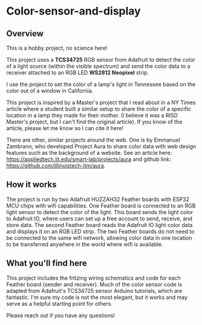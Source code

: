 # Color-sensor-and-display

## Overview
This is a hobby project, no science here! 

This project uses a **TCS34725** RGB sensor from Adafruit to detect the color of a light source (within the visible spectrum) and send the color data to a receiver attached to an RGB LED **WS2812 Neopixel** strip. 

I use the project to set the color of a lamp's light in Tennessee based on the color out of a window in California. 

This project is inspired by a Master's project that I read about in a NY Times article where a student built a similar setup to share the color of a specific location in a lamp they made for their mother. (I believe it was a RISD Master's project, but I can't find the original article). If you know of the article, please let me know so I can cite it here! 

There are other, similar projects around the web. One is by Emmanuel Zambrano, who developed Project Aura to share color data with web design features such as the background of a website. See an article here: https://appliedtech.iit.edu/smart-lab/projects/aura and github link: https://github.com/illinoistech-itm/aura.


## How it works
The project is run by two Adafruit HUZZAH32 Feather boards with ESP32 MCU chips with wifi capabilities. One Feather board is connected to an RGB light sensor to detect the color of the light. This board sends the light color to Adafruit IO, where users can set up a free account to send, receive, and store data. The second Feather board reads the Adafruit IO light color data and displays it on an RGB LED strip. The two Feather boards do not need to be connected to the same wifi network, allowing color data in one location to be transferred anywhere in the world where wifi is available. 

## What you'll find here
This project includes the fritzing wiring schematics and code for each Feather board (sender and receiver). Much of the color sensor code is adapted from Adafruit's TCS34725 sensor Arduino tutorials, which are fantastic. I'm sure my code is not the most elegant, but it works and may serve as a helpful starting point for others. 

Please reach out if you have any questions! 
